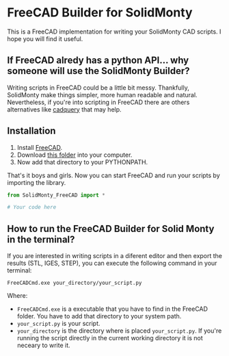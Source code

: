 # FreeCAD Builder for SolidMonty

This is a FreeCAD implementation for writing your SolidMonty
CAD scripts. I hope you will find it useful.

## If FreeCAD alredy has a python API... why someone will use the SolidMonty Builder?

Writing scripts in FreeCAD could be a little bit messy. Thankfully, SolidMonty make
things simpler, more human readable and natural.
Nevertheless, if you're into scripting in FreeCAD there are others alternatives like
[cadquery](https://github.com/dcowden/cadquery) that may help.

## Installation

1. Install [FreeCAD](https://www.freecadweb.org/downloads.php).
2. Download [this folder](https://github.com/RubenRubens/SolidMonty-FreeCAD/tree/master/FreeCAD_Builder_for_SolidMonty) into your computer.
3. Now add that directory to your PYTHONPATH.

That's it boys and girls. Now you can start FreeCAD and run your scripts by
importing the library.

```python
from SolidMonty_FreeCAD import *

# Your code here
```

## How to run the FreeCAD Builder for Solid Monty in the terminal?

If you are interested in writing scripts in a diferent editor and then export the results
(STL, IGES, STEP), you can execute the following command in your terminal:

```
FreeCADCmd.exe your_directory/your_script.py
```

Where:
 + `FreeCADCmd.exe` is a executable that you have to find in the FreeCAD folder. You have to add that directory to your system path.
 + `your_script.py` is your script.
 + `your_directory` is the directory where is placed `your_script.py`. If you're running the script directly in the current working directory it is not neceary to write it.
